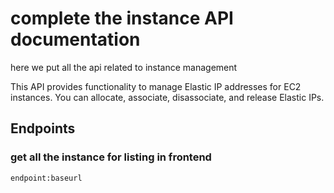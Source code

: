 # complete the instance API documentation
here we put all the api related to instance management

This API provides functionality to manage Elastic IP addresses for EC2 instances. You can allocate, associate, disassociate, and release Elastic IPs.

## Endpoints
### get all the instance for listing in frontend 
```
endpoint:baseurl




```